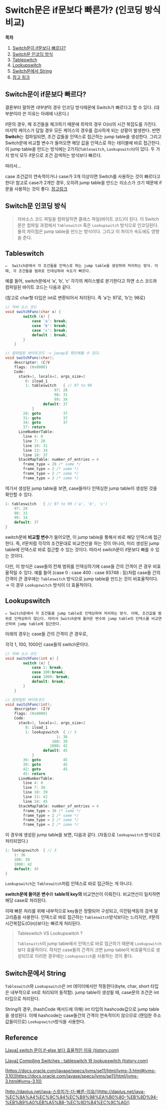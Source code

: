 # Switch문은 if문보다 빠른가? (인코딩 방식 비교)

**목차**
1. [Switch문이 if문보다 빠르다?](#switch문이-if문보다-빠르다)
2. [Switch문 인코딩 방식](#switch문-인코딩-방식)
3. [Tableswitch](#tableswitch)
4. [Lookupswitch](#lookupswitch)
5. [Switch문에서 String](#switch문에서-string)
6. [참고 링크](#reference)



## Switch문이 if문보다 빠르다?

결론부터 말하면 *대부분*의 경우 인코딩 방식때문에 Switch가 빠르다고 할 수 있다. (대부분이라 쓴 이유는 아래에 나온다.)

if문의 경우, 매 조건들을 체크하기 때문에 최악의 경우 O(n)의 시간 복잡도를 가진다. 마지막 케이스가 답일 경우 모든 케이스의 경우를 검사하게 되는 상황이 발생한다. 반면 **Switch**는 컴파일되면, 조건 값들을 인덱스로 접근하는 jump table을 생성한다. 그리고 Switch문에 비교할 변수가 들어오면 해당 값을 인덱스로 하는 테이블에 바로 접근한다. 이 jump table을 만드는 방식에는 2가지(`Tableswitch`, `Lookupswitch`)이 있다. 두 가지 방식 모두 if문으로 조건 검색하는 방식보다 빠르다.

따라서…

case 조건값이 연속적이거나 case가 3개 이상이면 Switch를 사용하는 것이 빠르다고 한다! 참고로 case가 2개인 경우, 오히려 jump table을 만드는 리소스가 크기 때문에 if문을 사용하는 것이 좋다. [참고링크](http://daplus.net/java-%EC%8A%A4%EC%9C%84%EC%B9%98%EA%B0%80-%EB%8D%94-%EB%B9%A0%EB%A5%B8-%EC%9D%B4%EC%9C%A0/)

## Switch문 인코딩 방식

> 자바소스 코드 파일을 컴파일하면 클래스 파일(바이트 코드)이 된다.
이 Switch문은 컴파일 과정에서 `Tableswitch` 혹은 `Lookupswitch` 방식으로 인코딩된다. 
둘의 차이점은 jump table을 만드는 방식이다. 그리고 이 차이가 속도에도 영향을 준다.
> 

## Tableswitch

<aside>
  
    ✏️  Switch문에서 각 조건들을 인덱스로 하는 jump table을 생성하여 처리하는 방식. 이때, 각 조건들을 범위로 인데싱하여 속도가 빠르다.

</aside>

예를 들어, switch문에서 ‘a’, ‘b’, ‘c’ 각각의 케이스별로 분기한다고 하면 소스 코드와 컴파일된 바이트 코드는 다음과 같다. 

(참고로 char형 타입은 int로 변환되어서 처리된다. 즉 ‘a’는 97로, ‘b’는 98로)

```java
// 자바 소스 코드
void switchFunc(char x) {
        switch (x) {
            case 'a': break;
            case 'b': break;
            case 'c': break;
            default : break;
        }
    }

// 컴파일된 바이트코드 -> javap로 확인해볼 수 있다.
void switchFunc(char);
    descriptor: (C)V
    flags: (0x0000)
    Code:
      stack=1, locals=2, args_size=2
         0: iload_1
         1: tableswitch   { // 97 to 99
                      97: 28
                      98: 31
                      99: 34
                 default: 37
            }
        28: goto          37
        31: goto          37
        34: goto          37
        37: return
      LineNumberTable:
        line 4: 0
        line 7: 28
        line 10: 31
        line 13: 34
        line 18: 37
      StackMapTable: number_of_entries = 4
        frame_type = 28 /* same */
        frame_type = 2 /* same */
        frame_type = 2 /* same */
        frame_type = 2 /* same */
```

여기서 생성된 jump table을 보면, case들마다 인덱싱한 jump table이 생성된 것을 확인할 수 있다.

```java
1: tableswitch   { // 97 to 99 ('a', 'b', 'c')
	97: 28
	98: 31
	99: 34
	default: 37
}
```

switch문에 **비교할 변수**가 들어오면, 이 jump table을 통해서 바로 해당 인덱스에 접근한다. 즉, if문처럼 각각의 조건문대로 비교연산을 하는 것이 아니라, 미리 생성된 jump table에 인덱스로 바로 접근할 수 있는 것이다. 따라서 switch문이 if문보다 빠를 수 있는 것이다.

 

다만, 이 방식은 case들의 전체 범위를 인덱싱하기에 case들 간의 간격이 큰 경우 비효울적일 수 있다. 예를 들어 (case 0 : case 400 : case 93748 : 등)처럼 case들 간의 간격이 큰 경우에는 `Tableswitch` 방식으로 jump table을 만드는 것이 비효율적이다. → 이 경우 `Lookupswitch` 방식이 더 효율적이다.

## Lookupswitch

<aside>
  
    ✏️ Switch문에서 각 조건들을 jump table로 인덱싱하여 처리하는 방식. 이때, 조건값을 범위로 인덱싱하지 않는다. 따라서 Switch문에 들어온 변수와 jump table의 인덱스를 비교연산하여 jump table에 접근한다.

</aside>

아래의 경우는 case들 간의 간격이 큰 경우로,

각각 1, 100, 1000인 case들의 switch문이다.

```java
// 자바 소스 코드
void switchFunc(int x) {
        switch (x) {
            case 1: break;
            case 100:break;
            case 1000: break;
            default: break;
        }
    }

// 컴파일된 바이트코드
void switchFunc(int);
    descriptor: (I)V
    flags: (0x0000)
    Code:
      stack=1, locals=2, args_size=2
         0: iload_1
         1: lookupswitch  { // 3
                       1: 36
                     100: 39
                    1000: 42
                 default: 45
            }
        36: goto          45
        39: goto          45
        42: goto          45
        45: return
      LineNumberTable:
        line 4: 0
        line 7: 36
        line 10: 39
        line 13: 42
        line 18: 45
      StackMapTable: number_of_entries = 4
        frame_type = 36 /* same */
        frame_type = 2 /* same */
        frame_type = 2 /* same */
        frame_type = 2 /* same */
```

이 경우에 생성된 jump table을 보면, 다음과 같다. (자동으로 `lookupswitch` 방식으로 처리되었다.)

```java
1: lookupswitch  { // 3
	1: 36
	100: 39
	1000: 42
	default: 45
}
```

`Lookupswitch`는 `Tableswitch`처럼 인덱스로 바로 접근하는 게 아니다. 

**switch문에 들어온 변수**와 **table의 key의** 비교연산이 이뤄진다. 비교연산이 일치하면 해당 case로 처리된다.

이때 빠른 처리를 위해 내부적으로 key들은 정렬되어 구성되고, 이진탐색등의 검색 알고리즘을 사용한다. 인덱스로 바로 접근하는 `Tableswitch`방식보다는 느리지만, if문의 시간복잡도(O(n))보다는 빠르게 처리된다. 

> Tableswitch VS Lookupswitch ?
> 
> `Tableswitch`이 jump table에서 인덱스로 바로 접근하기 때문에 `Lookupswitch`보다 효율적이다. 하지만 case들의 간격이 크면 jump table이 비효율적으로 생성되므로 이러한 경우에는 `Lookupswitch`을 사용하는 것이 좋다.
> 

## Switch문에서 String

`Tableswitch`와 `Lookupswitch`은 int 데이터에서만 작동한다(byte, char, short 타입은 내부적으로 int로 처리되어 동작함). jump table이 생성될 때, case문의 조건은 int 타입으로 처리된다.

String의 경우, (hashCode 메서드에 의해) int 타입의 hashcode값으로 jump table을 생성된다. 이때 hashcode는 case들간의 간격이 연속적이지 않으므로 (랜덤한 주소값들이므로) `Lookupswitch`방식을 사용한다.

## Reference

[[Java] switch 문이 if-else 보다 효율적인 이유 (tistory.com)](https://shanepark.tistory.com/395)

[[Java] Compiling Switches : tableswitch 와 lookupswitch (tistory.com)](https://jerry92k.tistory.com/54)

[https://docs.oracle.com/javase/specs/jvms/se11/html/jvms-3.html#jvms-3.10](https://docs.oracle.com/javase/specs/jvms/se11/html/jvms-3.html#jvms-3.10)

[http://daplus.net/java-스위치가-더-빠른-이유/](http://daplus.net/java-%EC%8A%A4%EC%9C%84%EC%B9%98%EA%B0%80-%EB%8D%94-%EB%B9%A0%EB%A5%B8-%EC%9D%B4%EC%9C%A0/)
